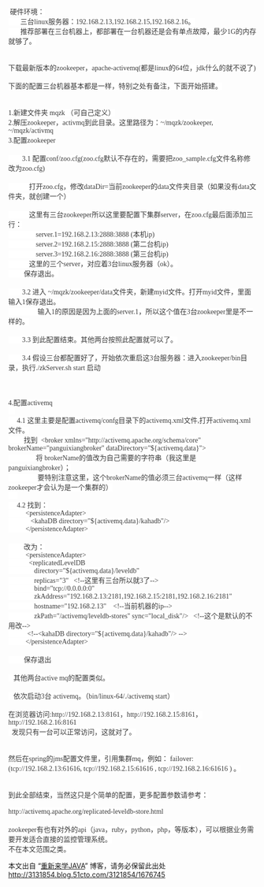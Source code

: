 <p><span style="color:rgb(57,57,57);font-family:'Times New Roman';background-color:rgb(255,255,255);">&nbsp;硬件环境：</span><br style="padding:0px;margin:0px;color:rgb(57,57,57);font-family:'Times New Roman';white-space:normal;background-color:rgb(255,255,255);"><span style="color:rgb(57,57,57);font-family:'Times New Roman';background-color:rgb(255,255,255);">&nbsp; &nbsp; &nbsp; &nbsp;三台linux服务器：192.168.2.13,192.168.2.15,192.168.2.16。</span><br style="padding:0px;margin:0px;color:rgb(57,57,57);font-family:'Times New Roman';white-space:normal;background-color:rgb(255,255,255);"><span style="color:rgb(57,57,57);font-family:'Times New Roman';background-color:rgb(255,255,255);">&nbsp; &nbsp; &nbsp; &nbsp;推荐部署在三台机器上，都部署在一台机器还是会有单点故障，最少1G的内存就够了。</span><br style="padding:0px;margin:0px;color:rgb(57,57,57);font-family:'Times New Roman';white-space:normal;background-color:rgb(255,255,255);"><br style="padding:0px;margin:0px;color:rgb(57,57,57);font-family:'Times New Roman';white-space:normal;background-color:rgb(255,255,255);"><br style="padding:0px;margin:0px;color:rgb(57,57,57);font-family:'Times New Roman';white-space:normal;background-color:rgb(255,255,255);"><span style="color:rgb(57,57,57);font-family:'Times New Roman';background-color:rgb(255,255,255);">下载最新版本的zookeeper，apache-activemq(都是linux的64位，jdk什么的就不说了)</span><br style="padding:0px;margin:0px;color:rgb(57,57,57);font-family:'Times New Roman';white-space:normal;background-color:rgb(255,255,255);"><br style="padding:0px;margin:0px;color:rgb(57,57,57);font-family:'Times New Roman';white-space:normal;background-color:rgb(255,255,255);"><span style="color:rgb(57,57,57);font-family:'Times New Roman';background-color:rgb(255,255,255);">下面的配置三台机器基本都是一样，特别之处有备注，下面开始搭建。</span><br style="padding:0px;margin:0px;color:rgb(57,57,57);font-family:'Times New Roman';white-space:normal;background-color:rgb(255,255,255);"><br style="padding:0px;margin:0px;color:rgb(57,57,57);font-family:'Times New Roman';white-space:normal;background-color:rgb(255,255,255);"><br style="padding:0px;margin:0px;color:rgb(57,57,57);font-family:'Times New Roman';white-space:normal;background-color:rgb(255,255,255);"><span style="color:rgb(57,57,57);font-family:'Times New Roman';background-color:rgb(255,255,255);">1.新建文件夹 mqzk （可自己定义）</span><br style="padding:0px;margin:0px;color:rgb(57,57,57);font-family:'Times New Roman';white-space:normal;background-color:rgb(255,255,255);"><span style="color:rgb(57,57,57);font-family:'Times New Roman';background-color:rgb(255,255,255);">2.解压zookeeper，activmq到此目录。这里路径为：~/mqzk/zookeeper, ~/mqzk/activmq</span><br style="padding:0px;margin:0px;color:rgb(57,57,57);font-family:'Times New Roman';white-space:normal;background-color:rgb(255,255,255);"><span style="color:rgb(57,57,57);font-family:'Times New Roman';background-color:rgb(255,255,255);">3.配置zookeeper</span><br style="padding:0px;margin:0px;color:rgb(57,57,57);font-family:'Times New Roman';white-space:normal;background-color:rgb(255,255,255);"><br style="padding:0px;margin:0px;color:rgb(57,57,57);font-family:'Times New Roman';white-space:normal;background-color:rgb(255,255,255);"><span style="color:rgb(57,57,57);font-family:'Times New Roman';background-color:rgb(255,255,255);">&nbsp; &nbsp; &nbsp; &nbsp; 3.1 配置conf/zoo.cfg(zoo.cfg默认不存在的，需要把zoo_sample.cfg文件名称修改为zoo.cfg)</span><br style="padding:0px;margin:0px;color:rgb(57,57,57);font-family:'Times New Roman';white-space:normal;background-color:rgb(255,255,255);"><br style="padding:0px;margin:0px;color:rgb(57,57,57);font-family:'Times New Roman';white-space:normal;background-color:rgb(255,255,255);"><span style="color:rgb(57,57,57);font-family:'Times New Roman';background-color:rgb(255,255,255);">&nbsp; &nbsp; &nbsp; &nbsp; &nbsp; &nbsp; 打开zoo.cfg，修改dataDir=当前zookeeper的data文件夹目录（如果没有data文件夹，就创建一个）</span><br style="padding:0px;margin:0px;color:rgb(57,57,57);font-family:'Times New Roman';white-space:normal;background-color:rgb(255,255,255);"><br style="padding:0px;margin:0px;color:rgb(57,57,57);font-family:'Times New Roman';white-space:normal;background-color:rgb(255,255,255);"><span style="color:rgb(57,57,57);font-family:'Times New Roman';background-color:rgb(255,255,255);">&nbsp; &nbsp; &nbsp; &nbsp; &nbsp; &nbsp; 这里有三台zookeeper所以这里要配置下集群server，在zoo.cfg最后面添加三行：</span><br style="padding:0px;margin:0px;color:rgb(57,57,57);font-family:'Times New Roman';white-space:normal;background-color:rgb(255,255,255);"><span style="color:rgb(57,57,57);font-family:'Times New Roman';background-color:rgb(255,255,255);">&nbsp; &nbsp; &nbsp; &nbsp; &nbsp; &nbsp; &nbsp; &nbsp; server.1=192.168.2.13:2888:3888 (本机ip)</span><br style="padding:0px;margin:0px;color:rgb(57,57,57);font-family:'Times New Roman';white-space:normal;background-color:rgb(255,255,255);"><span style="color:rgb(57,57,57);font-family:'Times New Roman';background-color:rgb(255,255,255);">&nbsp; &nbsp; &nbsp; &nbsp; &nbsp; &nbsp; &nbsp; &nbsp; server.2=192.168.2.15:2888:3888 (第二台机ip)</span><br style="padding:0px;margin:0px;color:rgb(57,57,57);font-family:'Times New Roman';white-space:normal;background-color:rgb(255,255,255);"><span style="color:rgb(57,57,57);font-family:'Times New Roman';background-color:rgb(255,255,255);">&nbsp; &nbsp; &nbsp; &nbsp; &nbsp; &nbsp; &nbsp; &nbsp; server.3=192.168.2.16:2888:3888 (第三台机ip)</span><br style="padding:0px;margin:0px;color:rgb(57,57,57);font-family:'Times New Roman';white-space:normal;background-color:rgb(255,255,255);"><span style="color:rgb(57,57,57);font-family:'Times New Roman';background-color:rgb(255,255,255);">&nbsp; &nbsp; &nbsp; &nbsp; &nbsp; &nbsp; 这里的三个server，对应着3台linux服务器（ok）。</span><br style="padding:0px;margin:0px;color:rgb(57,57,57);font-family:'Times New Roman';white-space:normal;background-color:rgb(255,255,255);"><span style="color:rgb(57,57,57);font-family:'Times New Roman';background-color:rgb(255,255,255);">&nbsp; &nbsp; &nbsp; &nbsp; &nbsp;保存退出。</span><br style="padding:0px;margin:0px;color:rgb(57,57,57);font-family:'Times New Roman';white-space:normal;background-color:rgb(255,255,255);"><br style="padding:0px;margin:0px;color:rgb(57,57,57);font-family:'Times New Roman';white-space:normal;background-color:rgb(255,255,255);"><span style="color:rgb(57,57,57);font-family:'Times New Roman';background-color:rgb(255,255,255);">&nbsp; &nbsp; &nbsp; &nbsp; 3.2 进入 ~/mqzk/zookeeper/data文件夹，新建myid文件。打开myid文件，里面输入1保存退出。</span><br style="padding:0px;margin:0px;color:rgb(57,57,57);font-family:'Times New Roman';white-space:normal;background-color:rgb(255,255,255);"><span style="color:rgb(57,57,57);font-family:'Times New Roman';background-color:rgb(255,255,255);">&nbsp; &nbsp; &nbsp; &nbsp; &nbsp; &nbsp; &nbsp; &nbsp; &nbsp;输入1的原因是因为上面的server.1，所以这个值在3台zookeeper里是不一样的。</span><br style="padding:0px;margin:0px;color:rgb(57,57,57);font-family:'Times New Roman';white-space:normal;background-color:rgb(255,255,255);"><br style="padding:0px;margin:0px;color:rgb(57,57,57);font-family:'Times New Roman';white-space:normal;background-color:rgb(255,255,255);"><span style="color:rgb(57,57,57);font-family:'Times New Roman';background-color:rgb(255,255,255);">&nbsp; &nbsp; &nbsp; &nbsp; 3.3 到此配置结束。其他两台按照此配置就可以了。</span><br style="padding:0px;margin:0px;color:rgb(57,57,57);font-family:'Times New Roman';white-space:normal;background-color:rgb(255,255,255);"><br style="padding:0px;margin:0px;color:rgb(57,57,57);font-family:'Times New Roman';white-space:normal;background-color:rgb(255,255,255);"><span style="color:rgb(57,57,57);font-family:'Times New Roman';background-color:rgb(255,255,255);">&nbsp; &nbsp; &nbsp; &nbsp; 3.4 假设三台都配置好了，开始依次重启这3台服务器：进入zookeeper/bin目录，执行./zkServer.sh start 启动</span><br style="padding:0px;margin:0px;color:rgb(57,57,57);font-family:'Times New Roman';white-space:normal;background-color:rgb(255,255,255);"><br style="padding:0px;margin:0px;color:rgb(57,57,57);font-family:'Times New Roman';white-space:normal;background-color:rgb(255,255,255);"><br style="padding:0px;margin:0px;color:rgb(57,57,57);font-family:'Times New Roman';white-space:normal;background-color:rgb(255,255,255);"><br style="padding:0px;margin:0px;color:rgb(57,57,57);font-family:'Times New Roman';white-space:normal;background-color:rgb(255,255,255);"><span style="color:rgb(57,57,57);font-family:'Times New Roman';background-color:rgb(255,255,255);">4.配置activemq</span><br style="padding:0px;margin:0px;color:rgb(57,57,57);font-family:'Times New Roman';white-space:normal;background-color:rgb(255,255,255);"><span style="color:rgb(57,57,57);font-family:'Times New Roman';background-color:rgb(255,255,255);">&nbsp; &nbsp;&nbsp;</span><br style="padding:0px;margin:0px;color:rgb(57,57,57);font-family:'Times New Roman';white-space:normal;background-color:rgb(255,255,255);"><span style="color:rgb(57,57,57);font-family:'Times New Roman';background-color:rgb(255,255,255);">&nbsp; &nbsp; &nbsp;4.1 这里主要是配置activemq/confg目录下的activemq.xml文件,打开activemq.xml文件。</span><br style="padding:0px;margin:0px;color:rgb(57,57,57);font-family:'Times New Roman';white-space:normal;background-color:rgb(255,255,255);"><span style="color:rgb(57,57,57);font-family:'Times New Roman';background-color:rgb(255,255,255);">&nbsp; &nbsp; &nbsp; &nbsp; &nbsp;找到 &nbsp;&lt;broker xmlns="http://activemq.apache.org/schema/core" brokerName="panguixiangbroker" dataDirectory="${activemq.data}"&gt;</span><br style="padding:0px;margin:0px;color:rgb(57,57,57);font-family:'Times New Roman';white-space:normal;background-color:rgb(255,255,255);"><span style="color:rgb(57,57,57);font-family:'Times New Roman';background-color:rgb(255,255,255);">&nbsp; &nbsp; &nbsp; &nbsp; &nbsp; &nbsp; &nbsp; &nbsp; 将 brokerName的值改为自己需要的字符串（我这里是panguixiangbroker）；</span><br style="padding:0px;margin:0px;color:rgb(57,57,57);font-family:'Times New Roman';white-space:normal;background-color:rgb(255,255,255);"><span style="color:rgb(57,57,57);font-family:'Times New Roman';background-color:rgb(255,255,255);">&nbsp; &nbsp; &nbsp; &nbsp; &nbsp; &nbsp; &nbsp; &nbsp; &nbsp;要特别注意这里，这个brokerName的值必须三台activemq一样（这样zookeeper才会认为是一个集群的）</span><br style="padding:0px;margin:0px;color:rgb(57,57,57);font-family:'Times New Roman';white-space:normal;background-color:rgb(255,255,255);"><span style="color:rgb(57,57,57);font-family:'Times New Roman';background-color:rgb(255,255,255);">&nbsp; &nbsp; &nbsp;</span><br style="padding:0px;margin:0px;color:rgb(57,57,57);font-family:'Times New Roman';white-space:normal;background-color:rgb(255,255,255);"><span style="color:rgb(57,57,57);font-family:'Times New Roman';background-color:rgb(255,255,255);">&nbsp; &nbsp; &nbsp;4.2 找到：</span><br style="padding:0px;margin:0px;color:rgb(57,57,57);font-family:'Times New Roman';white-space:normal;background-color:rgb(255,255,255);"><span style="color:rgb(57,57,57);font-family:'Times New Roman';background-color:rgb(255,255,255);">&nbsp; &nbsp; &nbsp; &nbsp; &nbsp; &lt;persistenceAdapter&gt;</span><br style="padding:0px;margin:0px;color:rgb(57,57,57);font-family:'Times New Roman';white-space:normal;background-color:rgb(255,255,255);"><span style="color:rgb(57,57,57);font-family:'Times New Roman';background-color:rgb(255,255,255);">&nbsp; &nbsp; &nbsp; &nbsp; &nbsp; &nbsp; &nbsp;&lt;kahaDB directory="${activemq.data}/kahadb"/&gt;</span><br style="padding:0px;margin:0px;color:rgb(57,57,57);font-family:'Times New Roman';white-space:normal;background-color:rgb(255,255,255);"><span style="color:rgb(57,57,57);font-family:'Times New Roman';background-color:rgb(255,255,255);">&nbsp; &nbsp; &nbsp; &nbsp; &nbsp; &lt;/persistenceAdapter&gt;</span><br style="padding:0px;margin:0px;color:rgb(57,57,57);font-family:'Times New Roman';white-space:normal;background-color:rgb(255,255,255);"><br style="padding:0px;margin:0px;color:rgb(57,57,57);font-family:'Times New Roman';white-space:normal;background-color:rgb(255,255,255);"><span style="color:rgb(57,57,57);font-family:'Times New Roman';background-color:rgb(255,255,255);">&nbsp; &nbsp; &nbsp; &nbsp; &nbsp;改为：</span><br style="padding:0px;margin:0px;color:rgb(57,57,57);font-family:'Times New Roman';white-space:normal;background-color:rgb(255,255,255);"><span style="color:rgb(57,57,57);font-family:'Times New Roman';background-color:rgb(255,255,255);">&nbsp; &nbsp; &nbsp; &nbsp; &nbsp; &lt;persistenceAdapter&gt;</span><br style="padding:0px;margin:0px;color:rgb(57,57,57);font-family:'Times New Roman';white-space:normal;background-color:rgb(255,255,255);"><span style="color:rgb(57,57,57);font-family:'Times New Roman';background-color:rgb(255,255,255);">&nbsp; &nbsp; &nbsp; &nbsp; &nbsp; &nbsp; &lt;replicatedLevelDB</span><br style="padding:0px;margin:0px;color:rgb(57,57,57);font-family:'Times New Roman';white-space:normal;background-color:rgb(255,255,255);"><span style="color:rgb(57,57,57);font-family:'Times New Roman';background-color:rgb(255,255,255);">&nbsp; &nbsp; &nbsp; &nbsp; &nbsp; &nbsp; &nbsp; &nbsp;directory="${activemq.data}/leveldb"</span><br style="padding:0px;margin:0px;color:rgb(57,57,57);font-family:'Times New Roman';white-space:normal;background-color:rgb(255,255,255);"><span style="color:rgb(57,57,57);font-family:'Times New Roman';background-color:rgb(255,255,255);">&nbsp; &nbsp; &nbsp; &nbsp; &nbsp; &nbsp; &nbsp; &nbsp;replicas="3" &nbsp; &lt;!--这里有三台所以就3了--&gt;</span><br style="padding:0px;margin:0px;color:rgb(57,57,57);font-family:'Times New Roman';white-space:normal;background-color:rgb(255,255,255);"><span style="color:rgb(57,57,57);font-family:'Times New Roman';background-color:rgb(255,255,255);">&nbsp; &nbsp; &nbsp; &nbsp; &nbsp; &nbsp; &nbsp; &nbsp;bind="tcp://0.0.0.0:0"</span><br style="padding:0px;margin:0px;color:rgb(57,57,57);font-family:'Times New Roman';white-space:normal;background-color:rgb(255,255,255);"><span style="color:rgb(57,57,57);font-family:'Times New Roman';background-color:rgb(255,255,255);">&nbsp; &nbsp; &nbsp; &nbsp; &nbsp; &nbsp; &nbsp; &nbsp;zkAddress="192.168.2.13:2181,192.168.2.15:2181,192.168.2.16:2181"</span><br style="padding:0px;margin:0px;color:rgb(57,57,57);font-family:'Times New Roman';white-space:normal;background-color:rgb(255,255,255);"><span style="color:rgb(57,57,57);font-family:'Times New Roman';background-color:rgb(255,255,255);">&nbsp; &nbsp; &nbsp; &nbsp; &nbsp; &nbsp; &nbsp; &nbsp;hostname="192.168.2.13" &nbsp; &nbsp;&lt;!--当前机器的ip--&gt;</span><br style="padding:0px;margin:0px;color:rgb(57,57,57);font-family:'Times New Roman';white-space:normal;background-color:rgb(255,255,255);"><span style="color:rgb(57,57,57);font-family:'Times New Roman';background-color:rgb(255,255,255);">&nbsp; &nbsp; &nbsp; &nbsp; &nbsp; &nbsp; &nbsp; &nbsp;zkPath="/activemq/leveldb-stores" sync="local_disk"/&gt; &nbsp; &lt;!--这个是默认的不用改--&gt;</span><br style="padding:0px;margin:0px;color:rgb(57,57,57);font-family:'Times New Roman';white-space:normal;background-color:rgb(255,255,255);"><span style="color:rgb(57,57,57);font-family:'Times New Roman';background-color:rgb(255,255,255);">&nbsp; &nbsp; &nbsp; &nbsp; &nbsp; &nbsp;&lt;!--&lt;kahaDB directory="${activemq.data}/kahadb"/&gt; --&gt;</span><br style="padding:0px;margin:0px;color:rgb(57,57,57);font-family:'Times New Roman';white-space:normal;background-color:rgb(255,255,255);"><span style="color:rgb(57,57,57);font-family:'Times New Roman';background-color:rgb(255,255,255);">&nbsp; &nbsp; &nbsp; &nbsp; &nbsp; &lt;/persistenceAdapter&gt;</span><br style="padding:0px;margin:0px;color:rgb(57,57,57);font-family:'Times New Roman';white-space:normal;background-color:rgb(255,255,255);"><br style="padding:0px;margin:0px;color:rgb(57,57,57);font-family:'Times New Roman';white-space:normal;background-color:rgb(255,255,255);"><span style="color:rgb(57,57,57);font-family:'Times New Roman';background-color:rgb(255,255,255);">&nbsp; &nbsp; &nbsp; &nbsp; &nbsp;保存退出</span><br style="padding:0px;margin:0px;color:rgb(57,57,57);font-family:'Times New Roman';white-space:normal;background-color:rgb(255,255,255);"><br style="padding:0px;margin:0px;color:rgb(57,57,57);font-family:'Times New Roman';white-space:normal;background-color:rgb(255,255,255);"><span style="color:rgb(57,57,57);font-family:'Times New Roman';background-color:rgb(255,255,255);">&nbsp; &nbsp;其他两台active mq的配置类似。</span><br style="padding:0px;margin:0px;color:rgb(57,57,57);font-family:'Times New Roman';white-space:normal;background-color:rgb(255,255,255);"><br style="padding:0px;margin:0px;color:rgb(57,57,57);font-family:'Times New Roman';white-space:normal;background-color:rgb(255,255,255);"><span style="color:rgb(57,57,57);font-family:'Times New Roman';background-color:rgb(255,255,255);">&nbsp; &nbsp;依次启动3台 activemq。（bin/linux-64/./activemq start）</span><br style="padding:0px;margin:0px;color:rgb(57,57,57);font-family:'Times New Roman';white-space:normal;background-color:rgb(255,255,255);"><br style="padding:0px;margin:0px;color:rgb(57,57,57);font-family:'Times New Roman';white-space:normal;background-color:rgb(255,255,255);"><span style="color:rgb(57,57,57);font-family:'Times New Roman';background-color:rgb(255,255,255);">在浏览器访问:http://192.168.2.13:8161，http://192.168.2.15:8161，http://192.168.2.16:8161&nbsp;</span><br style="padding:0px;margin:0px;color:rgb(57,57,57);font-family:'Times New Roman';white-space:normal;background-color:rgb(255,255,255);"><span style="color:rgb(57,57,57);font-family:'Times New Roman';background-color:rgb(255,255,255);">&nbsp; 发现只有一台可以正常访问，这就对了。</span><br style="padding:0px;margin:0px;color:rgb(57,57,57);font-family:'Times New Roman';white-space:normal;background-color:rgb(255,255,255);"><br style="padding:0px;margin:0px;color:rgb(57,57,57);font-family:'Times New Roman';white-space:normal;background-color:rgb(255,255,255);"><br style="padding:0px;margin:0px;color:rgb(57,57,57);font-family:'Times New Roman';white-space:normal;background-color:rgb(255,255,255);"><span style="color:rgb(57,57,57);font-family:'Times New Roman';background-color:rgb(255,255,255);">然后在spring的jms配置文件里，引用集群mq，例如：&nbsp;failover:(tcp://192.168.2.13:61616,&nbsp;tcp://192.168.2.15:61616 ,&nbsp;tcp://192.168.2.16:61616&nbsp;)&nbsp;。</span><br style="padding:0px;margin:0px;color:rgb(57,57,57);font-family:'Times New Roman';white-space:normal;background-color:rgb(255,255,255);"><br style="padding:0px;margin:0px;color:rgb(57,57,57);font-family:'Times New Roman';white-space:normal;background-color:rgb(255,255,255);"><br style="padding:0px;margin:0px;color:rgb(57,57,57);font-family:'Times New Roman';white-space:normal;background-color:rgb(255,255,255);"><span style="color:rgb(57,57,57);font-family:'Times New Roman';background-color:rgb(255,255,255);">到此全部结束，当然这只是个简单的配置，更多配置参数请参考：</span><br style="padding:0px;margin:0px;color:rgb(57,57,57);font-family:'Times New Roman';white-space:normal;background-color:rgb(255,255,255);"><br style="padding:0px;margin:0px;color:rgb(57,57,57);font-family:'Times New Roman';white-space:normal;background-color:rgb(255,255,255);"><span style="color:rgb(57,57,57);font-family:'Times New Roman';background-color:rgb(255,255,255);">http://activemq.apache.org/replicated-leveldb-store.html</span><br style="padding:0px;margin:0px;color:rgb(57,57,57);font-family:'Times New Roman';white-space:normal;background-color:rgb(255,255,255);"><br style="padding:0px;margin:0px;color:rgb(57,57,57);font-family:'Times New Roman';white-space:normal;background-color:rgb(255,255,255);"><span style="color:rgb(57,57,57);font-family:'Times New Roman';background-color:rgb(255,255,255);">zookeeper有也有对外的api（java，ruby，python，php，等版本），可以根据业务需要开发适合直接的监控管理系统。</span><br style="padding:0px;margin:0px;color:rgb(57,57,57);font-family:'Times New Roman';white-space:normal;background-color:rgb(255,255,255);"><span style="color:rgb(57,57,57);font-family:'Times New Roman';background-color:rgb(255,255,255);">不在本文范围之类。</span></p>
<p>本文出自 “<a href="http://3131854.blog.51cto.com">重新来学JAVA</a>” 博客，请务必保留此出处<a href="http://3131854.blog.51cto.com/3121854/1676745">http://3131854.blog.51cto.com/3121854/1676745</a></p>
